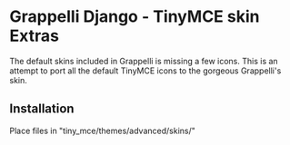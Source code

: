# Grappelli Django - TinyMCE skin Extras

The default skins included in Grappelli is missing a few icons. This is an attempt to port all the default TinyMCE icons to the gorgeous Grappelli's skin.

## Installation 

Place files in "tiny_mce/themes/advanced/skins/"